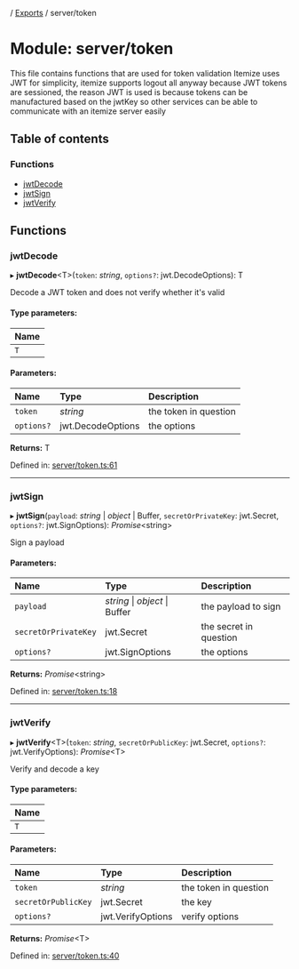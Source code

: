 [](../README.md) / [Exports](../modules.md) / server/token

# Module: server/token

This file contains functions that are used for token validation
Itemize uses JWT for simplicity, itemize supports logout all anyway
because JWT tokens are sessioned, the reason JWT is used is because
tokens can be manufactured based on the jwtKey so other services
can be able to communicate with an itemize server easily

## Table of contents

### Functions

- [jwtDecode](server_token.md#jwtdecode)
- [jwtSign](server_token.md#jwtsign)
- [jwtVerify](server_token.md#jwtverify)

## Functions

### jwtDecode

▸ **jwtDecode**<T\>(`token`: *string*, `options?`: jwt.DecodeOptions): T

Decode a JWT token and does not verify whether it's valid

#### Type parameters:

Name |
:------ |
`T` |

#### Parameters:

Name | Type | Description |
:------ | :------ | :------ |
`token` | *string* | the token in question   |
`options?` | jwt.DecodeOptions | the options    |

**Returns:** T

Defined in: [server/token.ts:61](https://github.com/onzag/itemize/blob/28218320/server/token.ts#L61)

___

### jwtSign

▸ **jwtSign**(`payload`: *string* \| *object* \| Buffer, `secretOrPrivateKey`: jwt.Secret, `options?`: jwt.SignOptions): *Promise*<string\>

Sign a payload

#### Parameters:

Name | Type | Description |
:------ | :------ | :------ |
`payload` | *string* \| *object* \| Buffer | the payload to sign   |
`secretOrPrivateKey` | jwt.Secret | the secret in question   |
`options?` | jwt.SignOptions | the options    |

**Returns:** *Promise*<string\>

Defined in: [server/token.ts:18](https://github.com/onzag/itemize/blob/28218320/server/token.ts#L18)

___

### jwtVerify

▸ **jwtVerify**<T\>(`token`: *string*, `secretOrPublicKey`: jwt.Secret, `options?`: jwt.VerifyOptions): *Promise*<T\>

Verify and decode a key

#### Type parameters:

Name |
:------ |
`T` |

#### Parameters:

Name | Type | Description |
:------ | :------ | :------ |
`token` | *string* | the token in question   |
`secretOrPublicKey` | jwt.Secret | the key   |
`options?` | jwt.VerifyOptions | verify options    |

**Returns:** *Promise*<T\>

Defined in: [server/token.ts:40](https://github.com/onzag/itemize/blob/28218320/server/token.ts#L40)

